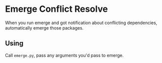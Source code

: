 # Emerge Conflict Resolve

When you run emerge and got notification about conflicting dependencies,
automatically emerge those packages.


## Using

Call `emerge.py`, pass any arguments you'd pass to emerge.
